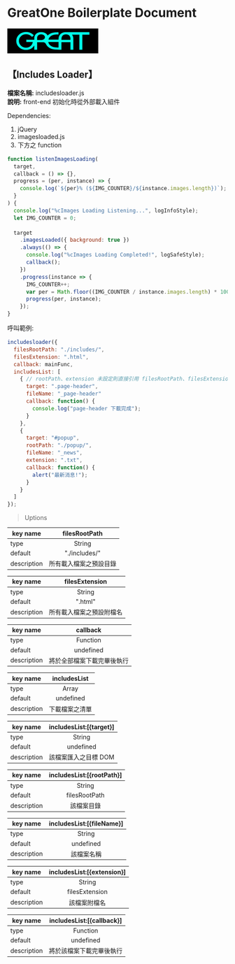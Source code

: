 # GreatOne Boilerplate Document

![GreatOne Logo](./images/great_logo.jpg)

## **【Includes Loader】**

**檔案名稱:** includesloader.js  
**說明:** front-end 初始化時從外部載入組件

Dependencies:

1. jQuery
1. imagesloaded.js
1. 下方之 function

```javascript
function listenImagesLoading(
  target,
  callback = () => {},
  progress = (per, instance) => {
    console.log(`${per}% (${IMG_COUNTER}/${instance.images.length})`);
  }
) {
  console.log("%cImages Loading Listening...", logInfoStyle);
  let IMG_COUNTER = 0;

  target
    .imagesLoaded({ background: true })
    .always(() => {
      console.log("%cImages Loading Completed!", logSafeStyle);
      callback();
    })
    .progress(instance => {
      IMG_COUNTER++;
      var per = Math.floor((IMG_COUNTER / instance.images.length) * 100);
      progress(per, instance);
    });
}
```

呼叫範例:

```javascript
includesloader({
  filesRootPath: "./includes/",
  filesExtension: ".html",
  callback: mainFunc,
  includesList: [
    { // rootPath、extension 未設定則直接引用 filesRootPath、filesExtension
      target: ".page-header",
      fileName: "_page-header"
      callback: function() {
        console.log("page-header 下載完成");
      }
    },
    {
      target: "#popup",
      rootPath: "./popup/",
      fileName: "_news",
      extension: ".txt",
      callback: function() {
        alert("最新消息!");
      }
    }
  ]
});
```

> Uptions

| key name    |     filesRootPath      |
| ----------- | :--------------------: |
| type        |         String         |
| default     |     "./includes/"      |
| description | 所有載入檔案之預設目錄 |

| key name    |      filesExtension      |
| ----------- | :----------------------: |
| type        |          String          |
| default     |         ".html"          |
| description | 所有載入檔案之預設附檔名 |

| key name    |          callback          |
| ----------- | :------------------------: |
| type        |          Function          |
| default     |         undefined          |
| description | 將於全部檔案下載完畢後執行 |

| key name    |  includesList  |
| ----------- | :------------: |
| type        |     Array      |
| default     |   undefined    |
| description | 下載檔案之清單 |

| key name    | includesList:[{target}] |
| ----------- | :---------------------: |
| type        |         String          |
| default     |        undefined        |
| description |  該檔案匯入之目標 DOM   |

| key name    | includesList:[{rootPath}] |
| ----------- | :-----------------------: |
| type        |          String           |
| default     |       filesRootPath       |
| description |        該檔案目錄         |

| key name    | includesList:[{fileName}] |
| ----------- | :-----------------------: |
| type        |          String           |
| default     |         undefined         |
| description |        該檔案名稱         |

| key name    | includesList:[{extension}] |
| ----------- | :------------------------: |
| type        |           String           |
| default     |       filesExtension       |
| description |        該檔案附檔名        |

| key name    | includesList:[{callback}] |
| ----------- | :-----------------------: |
| type        |         Function          |
| default     |         undefined         |
| description | 將於該檔案下載完畢後執行  |

